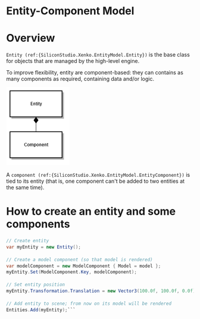# Entity-Component Model

# Overview

`Entity (ref:{SiliconStudio.Xenko.EntityModel.Entity})` is the base class for objects that are managed by the high-level engine.

To improve flexibility, entity are component-based: they can contains as many components as required, containing data and/or logic.




![images/7438980.png](images/7438980.png) 




A `component (ref:{SiliconStudio.Xenko.EntityModel.EntityComponent})` is tied to its entity (that is, one component can't be added to two entities at the same time).

# How to create an entity and some components

```cs
// Create entity
var myEntity = new Entity();
 
// Create a model component (so that model is rendered)
var modelComponent = new ModelComponent { Model = model };
myEntity.Set(ModelComponent.Key, modelComponent);

// Set entity position
myEntity.Transformation.Translation = new Vector3(100.0f, 100.0f, 0.0f);
 
// Add entity to scene; from now on its model will be rendered
Entities.Add(myEntity);```


